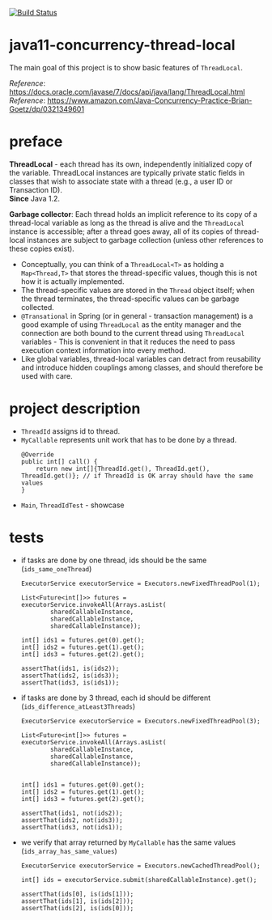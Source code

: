 [![Build Status](https://travis-ci.com/mtumilowicz/java11-concurrency-thread-local.svg?branch=master)](https://travis-ci.com/mtumilowicz/java11-concurrency-thread-local)

# java11-concurrency-thread-local
The main goal of this project is to show basic features of `ThreadLocal`.

_Reference_: https://docs.oracle.com/javase/7/docs/api/java/lang/ThreadLocal.html  
_Reference_: https://www.amazon.com/Java-Concurrency-Practice-Brian-Goetz/dp/0321349601

# preface
**ThreadLocal** - each thread has its own, independently initialized copy of the 
variable. ThreadLocal instances are typically private static fields in classes 
that wish to associate state with a thread (e.g., a user ID or Transaction ID).  
**Since** Java 1.2.

**Garbage collector**: Each thread holds an implicit reference to its copy of a 
thread-local variable as long as the thread is alive and the `ThreadLocal` 
instance is accessible; after a thread goes away, all of its copies of 
thread-local instances are subject to garbage collection (unless other 
references to these copies exist).

* Conceptually, you can think of a `ThreadLocal<T>` as holding 
a `Map<Thread,T>` that stores the thread-specific values, though this is not how it is actually implemented.
* The thread-specific values are stored in the `Thread` object itself; when the thread terminates, the
thread-specific values can be garbage collected.
* `@Transational` in Spring (or in general - transaction management) is a good example of using `ThreadLocal` as
the entity manager and the connection are both bound to the current thread using `ThreadLocal` variables - 
This is convenient in that it reduces the need to pass execution context information into every method.
* Like global variables, thread-local variables can detract from reusability and introduce hidden couplings 
among classes, and should therefore be used with care.

# project description
* `ThreadId` assigns id to thread.
* `MyCallable` represents unit work that has to be done by a thread.
    ```
    @Override
    public int[] call() {
        return new int[]{ThreadId.get(), ThreadId.get(), ThreadId.get()}; // if ThreadId is OK array should have the same values
    }    
    ```
* `Main`, `ThreadIdTest` - showcase

# tests
* if tasks are done by one thread, ids should be the same (`ids_same_oneThread`)
    ```
    ExecutorService executorService = Executors.newFixedThreadPool(1);
    
    List<Future<int[]>> futures = executorService.invokeAll(Arrays.asList(
            sharedCallableInstance,
            sharedCallableInstance,
            sharedCallableInstance));
            
    int[] ids1 = futures.get(0).get();
    int[] ids2 = futures.get(1).get();
    int[] ids3 = futures.get(2).get();
    
    assertThat(ids1, is(ids2));
    assertThat(ids2, is(ids3));
    assertThat(ids3, is(ids1));
    ```
* if tasks are done by 3 thread, each id should be different (`ids_difference_atLeast3Threads`)
    ```
    ExecutorService executorService = Executors.newFixedThreadPool(3);
    
    List<Future<int[]>> futures = executorService.invokeAll(Arrays.asList(
            sharedCallableInstance,
            sharedCallableInstance,
            sharedCallableInstance));
    
    
    int[] ids1 = futures.get(0).get();
    int[] ids2 = futures.get(1).get();
    int[] ids3 = futures.get(2).get();
    
    assertThat(ids1, not(ids2));
    assertThat(ids2, not(ids3));
    assertThat(ids3, not(ids1));
    ```
* we verify that array returned by `MyCallable` has the same values (`ids_array_has_same_values`)
    ```
    ExecutorService executorService = Executors.newCachedThreadPool();
    
    int[] ids = executorService.submit(sharedCallableInstance).get();
    
    assertThat(ids[0], is(ids[1]));
    assertThat(ids[1], is(ids[2]));
    assertThat(ids[2], is(ids[0]));
    ```